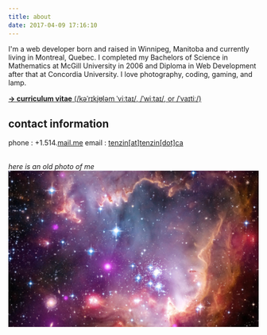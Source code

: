 ```yaml
---
title: about
date: 2017-04-09 17:16:10
---
```


I'm a web developer born and raised in Winnipeg, Manitoba and currently living in Montreal, Quebec.  I completed my Bachelors of Science in Mathematics at McGill University in 2006 and Diploma in Web Development after that at Concordia University.  I love photography, coding, gaming, and lamp.

<!-- CV -->
[**→ curriculum vitae** (/kəˈrɪkjᵿləm ˈviːtaɪ/, /ˈwiːtaɪ/, or /ˈvaɪtiː/)](#)
<!-- /CV -->

<!-- CONTACT INFO -->
## contact information

phone : +1.514.<a href="mailto:tenzin@tenzin.ca">mail.me</a>
email : <a href="mailto:tenzin@tenzin.ca">tenzin[at]tenzin[dot]ca</a>
<!-- /CONTACT INFO -->

<!-- PROFILE PIC -->
<br>*here is an old photo of me*
![alt text](../images/me.png "here is an old picture of me")
<!-- /PROFILE PIC -->

<!-- GOOGLE MAPS -->
<script src="https://maps.googleapis.com/maps/api/js?key=AIzaSyBm8XpxrP2QYGkoUl7YFyBk8uIqjzWFGTc&extension=.js"></script>
<script src="https://cdn.mapkit.io/v1/infobox.js"></script>
<link href="https://fonts.googleapis.com/css?family=Roboto:300,400" rel="stylesheet">
<link href="https://cdn.mapkit.io/v1/infobox.css" rel="stylesheet" >

<script>
  google.maps.event.addDomListener(window, 'load', init);
  var map, markersArray = [];

  function bindInfoWindow(marker, map, location) {
  google.maps.event.addListener(marker, 'click', function() {
    function close(location) {
      location.ib.close();
      location.infoWindowVisible = false;
      location.ib = null;
    }

    if (location.infoWindowVisible === true) {
      close(location);
    } else {
      markersArray.forEach(function(loc, index){
        if (loc.ib && loc.ib !== null) {
          close(loc);
        }
      });

      var boxText = document.createElement('div');
      boxText.style.cssText = 'background: #fff;';
      boxText.classList.add('md-whiteframe-2dp');

      function buildPieces(location, el, part, icon) {
        if (location[part] === '') {
          return '';
        } else if (location.iw[part]) {
          switch(el){
            case 'photo':
              if (location.photo){
                return '<div class="iw-photo" style="background-image: url(' + location.photo + ');"></div>';
               } else {
                return '';
              }
              break;
            case 'iw-toolbar':
              return '<div class="iw-toolbar"><h3 class="md-subhead">' + location.title + '</h3></div>';
              break;
            case 'div':
              switch(part){
                case 'email':
                  return '<div class="iw-details"><i class="material-icons" style="color:#4285f4;"><img src="//cdn.mapkit.io/v1/icons/' + icon + '.svg"/></i><span><a href="mailto:' + location.email + '" target="_blank">' + location.email + '</a></span></div>';
                  break;
                case 'web':
                  return '<div class="iw-details"><i class="material-icons" style="color:#4285f4;"><img src="//cdn.mapkit.io/v1/icons/' + icon + '.svg"/></i><span><a href="' + location.web + '" target="_blank">' + location.web_formatted + '</a></span></div>';
                  break;
                case 'desc':
                  return '<label class="iw-desc" for="cb_details"><input type="checkbox" id="cb_details"/><h3 class="iw-x-details">Details</h3><i class="material-icons toggle-open-details"><img src="//cdn.mapkit.io/v1/icons/' + icon + '.svg"/></i><p class="iw-x-details">' + location.desc + '</p></label>';
                  break;
                default:
                  return '<div class="iw-details"><i class="material-icons"><img src="//cdn.mapkit.io/v1/icons/' + icon + '.svg"/></i><span>' + location[part] + '</span></div>';
                break;
              }
              break;
            case 'open_hours':
              var items = '';
              if (location.open_hours.length > 0){
                for (var i = 0; i < location.open_hours.length; ++i) {
                  if (i !== 0){
                    items += '<li><strong>' + location.open_hours[i].day + '</strong><strong>' + location.open_hours[i].hours +'</strong></li>';
                  }
                  var first = '<li><label for="cb_hours"><input type="checkbox" id="cb_hours"/><strong>' + location.open_hours[0].day + '</strong><strong>' + location.open_hours[0].hours +'</strong><i class="material-icons toggle-open-hours"><img src="//cdn.mapkit.io/v1/icons/keyboard_arrow_down.svg"/></i><ul>' + items + '</ul></label></li>';
                }
                return '<div class="iw-list"><i class="material-icons first-material-icons" style="color:#4285f4;"><img src="//cdn.mapkit.io/v1/icons/' + icon + '.svg"/></i><ul>' + first + '</ul></div>';
               } else {
                return '';
              }
              break;
           }
        } else {
          return '';
        }
      }

      boxText.innerHTML =
        buildPieces(location, 'photo', 'photo', '') +
        buildPieces(location, 'iw-toolbar', 'title', '') +
        buildPieces(location, 'div', 'address', 'location_on') +
        buildPieces(location, 'div', 'web', 'public') +
        buildPieces(location, 'div', 'email', 'email') +
        buildPieces(location, 'div', 'tel', 'phone') +
        buildPieces(location, 'div', 'int_tel', 'phone') +
        buildPieces(location, 'open_hours', 'open_hours', 'access_time') +
        buildPieces(location, 'div', 'desc', 'keyboard_arrow_down');

      var myOptions = {
        alignBottom: true,
        content: boxText,
        disableAutoPan: true,
        maxWidth: 0,
        pixelOffset: new google.maps.Size(-140, -40),
        zIndex: null,
        boxStyle: {
          opacity: 1,
          width: '280px'
        },
        closeBoxMargin: '0px 0px 0px 0px',
        infoBoxClearance: new google.maps.Size(1, 1),
        isHidden: false,
        pane: 'floatPane',
        enableEventPropagation: false
      };

      location.ib = new InfoBox(myOptions);
      location.ib.open(map, marker);
      location.infoWindowVisible = true;
    }
  });
  }

  function init() {
    var mapOptions = {
      center: new google.maps.LatLng(45.47289238859529,-73.58219251416017),
      zoom: 10,
      gestureHandling: 'none',
      fullscreenControl: false,
      zoomControl: false,
      disableDoubleClickZoom: false,
      mapTypeControl: false,
      scaleControl: false,
      scrollwheel: true,
      streetViewControl: false,
      draggable : true,
      clickableIcons: false,
      mapTypeId: google.maps.MapTypeId.ROADMAP,
      styles: [{"featureType":"all","elementType":"all","stylers":[{"visibility":"on"}]},{"featureType":"all","elementType":"labels","stylers":[{"visibility":"off"},{"saturation":"-100"}]},{"featureType":"all","elementType":"labels.text.fill","stylers":[{"saturation":36},{"color":"#000000"},{"lightness":40},{"visibility":"off"}]},{"featureType":"all","elementType":"labels.text.stroke","stylers":[{"visibility":"off"},{"color":"#000000"},{"lightness":16}]},{"featureType":"all","elementType":"labels.icon","stylers":[{"visibility":"off"}]},{"featureType":"administrative","elementType":"geometry.fill","stylers":[{"color":"#000000"},{"lightness":20}]},{"featureType":"administrative","elementType":"geometry.stroke","stylers":[{"color":"#000000"},{"lightness":17},{"weight":1.2}]},{"featureType":"landscape","elementType":"geometry","stylers":[{"color":"#000000"},{"lightness":20}]},{"featureType":"landscape","elementType":"geometry.fill","stylers":[{"color":"#4d6059"}]},{"featureType":"landscape","elementType":"geometry.stroke","stylers":[{"color":"#4d6059"}]},{"featureType":"landscape.natural","elementType":"geometry.fill","stylers":[{"color":"#4d6059"}]},{"featureType":"poi","elementType":"geometry","stylers":[{"lightness":21}]},{"featureType":"poi","elementType":"geometry.fill","stylers":[{"color":"#4d6059"}]},{"featureType":"poi","elementType":"geometry.stroke","stylers":[{"color":"#4d6059"}]},{"featureType":"road","elementType":"geometry","stylers":[{"visibility":"on"},{"color":"#7f8d89"}]},{"featureType":"road","elementType":"geometry.fill","stylers":[{"color":"#7f8d89"}]},{"featureType":"road.highway","elementType":"geometry.fill","stylers":[{"color":"#7f8d89"},{"lightness":17}]},{"featureType":"road.highway","elementType":"geometry.stroke","stylers":[{"color":"#7f8d89"},{"lightness":29},{"weight":0.2}]},{"featureType":"road.arterial","elementType":"geometry","stylers":[{"color":"#000000"},{"lightness":18}]},{"featureType":"road.arterial","elementType":"geometry.fill","stylers":[{"color":"#7f8d89"}]},{"featureType":"road.arterial","elementType":"geometry.stroke","stylers":[{"color":"#7f8d89"}]},{"featureType":"road.local","elementType":"geometry","stylers":[{"color":"#000000"},{"lightness":16}]},{"featureType":"road.local","elementType":"geometry.fill","stylers":[{"color":"#7f8d89"}]},{"featureType":"road.local","elementType":"geometry.stroke","stylers":[{"color":"#7f8d89"}]},{"featureType":"transit","elementType":"geometry","stylers":[{"color":"#000000"},{"lightness":19}]},{"featureType":"water","elementType":"all","stylers":[{"color":"#2b3638"},{"visibility":"on"}]},{"featureType":"water","elementType":"geometry","stylers":[{"color":"#2b3638"},{"lightness":17}]},{"featureType":"water","elementType":"geometry.fill","stylers":[{"color":"#24282b"}]},{"featureType":"water","elementType":"geometry.stroke","stylers":[{"color":"#24282b"}]},{"featureType":"water","elementType":"labels","stylers":[{"visibility":"off"}]},{"featureType":"water","elementType":"labels.text","stylers":[{"visibility":"off"}]},{"featureType":"water","elementType":"labels.text.fill","stylers":[{"visibility":"off"}]},{"featureType":"water","elementType":"labels.text.stroke","stylers":[{"visibility":"off"}]},{"featureType":"water","elementType":"labels.icon","stylers":[{"visibility":"off"}]}]
    }
    var mapElement = document.getElementById('mapkit-5897');
    var map = new google.maps.Map(mapElement, mapOptions);
    var locations = [
      {"title":"Montréal","address":"Montréal, QC, Canada","desc":"","tel":"","int_tel":"","email":"","web":"","web_formatted":"","open":"","time":"","lat":45.5016889,"lng":-73.56725599999999,"vicinity":"Montréal","open_hours":"","marker":{"url":"https://maps.gstatic.com/mapfiles/api-3/images/spotlight-poi_hdpi.png","scaledSize":{"width":25,"height":42,"j":"px","f":"px"},"origin":{"x":0,"y":0},"anchor":{"x":12,"y":42}},"iw":{"address":true,"desc":true,"email":true,"enable":true,"int_tel":true,"open":true,"open_hours":true,"photo":true,"tel":true,"title":true,"web":true}}
    ];
    for (i = 0; i < locations.length; i++) {
      marker = new google.maps.Marker({
        icon: locations[i].marker,
        position: new google.maps.LatLng(locations[i].lat, locations[i].lng),
        map: map,
        title: locations[i].title,
        address: locations[i].address,
        desc: locations[i].desc,
        tel: locations[i].tel,
        int_tel: locations[i].int_tel,
        vicinity: locations[i].vicinity,
        open: locations[i].open,
        open_hours: locations[i].open_hours,
        photo: locations[i].photo,
        time: locations[i].time,
        email: locations[i].email,
        web: locations[i].web,
        iw: locations[i].iw
      });
      markersArray.push(marker);

      if (locations[i].iw.enable === true){
        bindInfoWindow(marker, map, locations[i]);
      }
    }
  }
</script>

<style>
  .gmnoprint {
    display:none;
  }
  .gm-style-cc {
    display:none;
  }
  .map-responsive{
    overflow:hidden;
    padding-bottom:56.25%;
    position:relative;
    height:0;
  }
  .map-responsive iframe{
    left:0;
    top:0;
    height:100%;
    width:100%;
    position:absolute;
  }
</style>

<div id='mapkit-5897' class="map-responsive"></div>
<!-- /GOOGLE MAPS -->